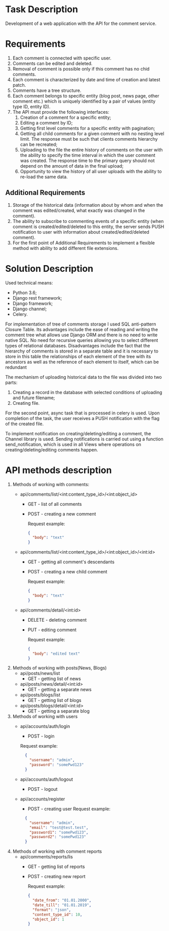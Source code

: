 # Task Description
Development of a web application with the API for the comment service.
# Requirements
1. Each comment is connected with specific user. 
2. Comments can be edited and deleted. 
3. Removal of comment is possible only if this comment has no chid comments.
4. Each comment is characterized by date and time of creation and latest patch. 
5. Comments have a tree structure.
6. Each comment belongs to specific entity (blog post, news page, other comment etc.) which is uniquely identified by a pair of values (entity type ID, entity ID).
7. The API must provide the following interfaces: 
    1. Creation of a comment for a specific entity;
    2. Editing a comment by ID;
    3. Getting first level comments for a specific entity with pagination;
    4. Getting all child comments for a given comment with no nesting level limit. The response must be such that clients comments hierarchy can be recreated;
    5. Uploading to the file the entire history of comments on the user with the ability to specify the time interval in which the user comment was created. The response time to the primary query should not depend on the amount of data in the final upload;
    6. Opportunity to view the history of all user uploads with the ability to re-load the same data.

## Additional Requirements

1. Storage of the historical data (information about by whom and when the comment was edited/created, what exactly was changed in the comment).
2. The ability to subscribe to commenting events of a specific entity (when comment is created/edited/deleted to this entity, the server sends PUSH notification to user with information about created/edited/deleted comment).
3. For the first point of Additional Requirements to implement a flexible method with ability to add different file extensions. 

# Solution Description

Used technical means:
+ Python 3.6;
+ Django rest framework;
+ Django framework;
+ Django channel;
+ Celery.

For implementation of tree of comments storage I used SQL anti-pattern Closure Table. Its advantages include the ease of reading and writing the comment tree what allows use Django ORM and there is no need to write native SQL. No need for recursive queries allowing you to select different types of relational databases. Disadvantages include the fact that the hierarchy of comments is stored in a separate table and it is necessary to store in this table the relationships of each element of the tree with its ancestors as well as the reference of each element to itself, which can be redundant

The mechanism of uploading historical data to the file was divided into two parts:

1. Creating a record in the database with selected conditions of uploading and future filename;
2. Creating file.

For the second point, async task that is processed in celery is used. Upon completion of the task, the user receives a PUSH notification with the flag of the created file. 

To implement notification on creating/deleting/editing a comment, the Channel library is used. Sending notifications is carried out using a function send_notification, which is used in all Views where operations on creating/deleting/editing comments happen.

# API methods description
1. Methods of working with comments:
    + api/comments/list/\<int:content_type_id\>/\<int:object_id\>
        + GET - list of all comments
        + POST - creating a new comment
        
            Request example:
            ```json
            {
              "body": "text"
            }
            ```
    + api/comments/list/\<int:content_type_id\>/\<int:object_id\>/\<int:id\>
        + GET - getting all comment's descendants
        + POST - creating a new child comment
       
          Request example:
          ```json
          {
            "body": "text"
          }
          ```
        
    + api/comments/detail/\<int:id\>
        + DELETE - deleting comment
        + PUT - editing comment
          
          Request example:
          ```json
          {
            "body": "edited text"
          }
          ```
2. Methods of working with posts(News, Blogs)
    + api/posts/news/list
        + GET - getting list of news
    + api/posts/news/detail/\<int:id\>
        + GET - getting a separate news
    + api/posts/blogs/list
        + GET - getting list of blogs
    + api/posts/blogs/detail/\<int:id\>
        + GET - getting a separate blog
3. Methods of working with users
    + api/accounts/auth/login
        + POST - login
        
        Request example:
        ```json
          {
            "username": "admin",
            "password": "somePwd123"
          }
         ```
    + api/accounts/auth/logout
        + POST - logout
    + api/accounts/register
        + POST - creating user
        Request example:
        ```json
          {
            "username": "admin",
            "email": "test@test.test",
            "password1": "somePwd123",
            "password2": "somePwd123"
          }
        ```
4. Methods of working with comment reports
    + api/comments/reports/lis
        + GET - getting list of reports
        + POST - creating new report
            
            Request example:
          ```json
          {
            "date_from": "01.01.2000",
            "date_till": "01.01.2019",
            "format": "json",
            "content_type_id": 10,
            "object_id": 1
          }
          ```